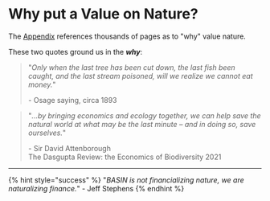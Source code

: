 # Why put a Value on Nature?

The [Appendix](broken-reference) references thousands of pages as to "why" value nature. &#x20;

These two quotes ground us in the _**why**_:



> "_Only when the last tree has been cut down, the last fish been caught, and the last stream poisoned, will we realize we cannot eat money._"
>
> \- Osage saying, circa 1893



> "_…by bringing economics and ecology together, we can help save the natural world at what may be the last minute – and in doing so, save ourselves._"
>
> \- Sir David Attenborough  \
> The Dasgupta Review: the Economics of Biodiversity 2021



***

{% hint style="success" %}
"_BASIN is not financializing nature, we are naturalizing finance._" - Jeff Stephens
{% endhint %}
